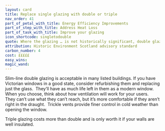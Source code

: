 ```yaml
---
layout: card
title: Replace single glazing with double or triple
nav_order: 41
part_of_petal_with_title: Energy Efficiency Improvements
part_of_step_with_title: Address Heat Loss
part_of_task_with_title: Improve your glazing
icon_shortcode: singletodouble
quote: Where the glazing … is not historically significant, double glazing units such as slimline can often be fitted into the existing window frames.
attribution: Historic Environment Scotland advisory standard
carbon_number: 4
cost: £££££
easy_wins: 
magic_wand: 
---
```


<p>Slim-line double glazing is acceptable in many listed buildings. If you have Victorian windows in a good state, consider refurbishing them and replacing just the glass.  They’ll have as much life left in them as a modern window.  When you choose, think about how ventilation will work for your users.  They can’t use what they can’t reach, but it’s more comfortable if they aren’t right in the draught.  Trickle vents provide finer control in cold weather than opening the window.   </p><p>Triple glazing costs more than double and is only worth it if your walls are well insulated. </p> 
